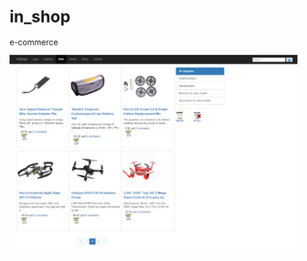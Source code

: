 # in_shop
e-commerce

![Image alt](https://github.com/ViktoriiaTorry/imgs/blob/master/Screenshot_1.png)













